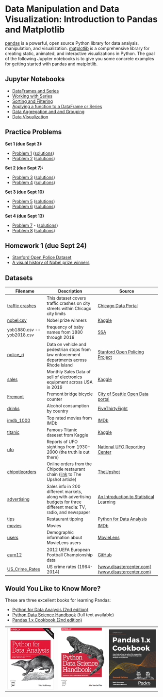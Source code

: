 # Data Manipulation and Data Visualization: Introduction to Pandas and Matplotlib

[pandas](https://pandas.pydata.org/) is a powerful, open source Python library for data analysis, manipulation, and visualization. 
[matplotlib](https://matplotlib.org/) is a comprehensive library for creating static, animated, and interactive visualizations in Python.
The goal of the following Jupyter notebooks is to give you some concrete examples for getting started with pandas and matplotlib.

## Jupyter Notebooks

- [DataFrames and Series](https://nbviewer.jupyter.org/github/um-perez-alvaro/Data-Science-Practice/blob/master/Jupyter%20Notebooks/Pandas/notebooks/The%20pandas%20DataFrame.ipynb)
- [Working with Series](https://nbviewer.jupyter.org/github/um-perez-alvaro/Data-Science-Practice/blob/master/Jupyter%20Notebooks/Pandas/notebooks/Working%20with%20Series.ipynb)
- [Sorting and Filtering](https://nbviewer.jupyter.org/github/um-perez-alvaro/Data-Science-Practice/blob/master/Jupyter%20Notebooks/Pandas/notebooks/Filtering%20and%20Sorting.ipynb)
- [Applying a function to a DataFrame or Series](https://nbviewer.jupyter.org/github/um-perez-alvaro/Data-Science-Practice/blob/master/Jupyter%20Notebooks/Pandas/notebooks/Applying%20a%20function%20to%20a%20DataFrame%20or%20Series.ipynb)
- [Data Aggregation and and Grouping](https://nbviewer.jupyter.org/github/um-perez-alvaro/Data-Science-Practice/blob/master/Jupyter%20Notebooks/Pandas/notebooks/Data%20Aggregation%20and%20Grouping.ipynb)
- [Data Visualization](https://nbviewer.jupyter.org/github/um-perez-alvaro/Data-Science-Practice/blob/master/Jupyter%20Notebooks/Pandas/notebooks/Data%20Visualization.ipynb)


## Practice Problems

**Set 1 (due Sept 3):**
- [Problem 1](https://nbviewer.jupyter.org/github/um-perez-alvaro/Data-Science-Practice/blob/master/Jupyter%20Notebooks/Pandas/practice%20problems/Practice%20problem%20I.ipynb)  ([solutions](https://nbviewer.jupyter.org/github/um-perez-alvaro/Data-Science-Practice/blob/master/Jupyter%20Notebooks/Pandas/practice%20problems/Practice%20problem%20I%20-%20solutions.ipynb))
- [Problem 2](https://nbviewer.jupyter.org/github/um-perez-alvaro/Data-Science-Practice/blob/master/Jupyter%20Notebooks/Pandas/practice%20problems/Practice%20%20problem%20II.ipynb) ([solutions](https://nbviewer.jupyter.org/github/um-perez-alvaro/Data-Science-Practice/blob/master/Jupyter%20Notebooks/Pandas/practice%20problems/Practice%20problem%20II%20-%20solutions.ipynb))

**Set 2 (due Sept 7):**
- [Problem 3](https://nbviewer.jupyter.org/github/um-perez-alvaro/Data-Science-Practice/blob/master/Jupyter%20Notebooks/Pandas/practice%20problems/Practice%20problem%20III.ipynb) ([solutions](https://nbviewer.jupyter.org/github/um-perez-alvaro/Data-Science-Practice/blob/master/Jupyter%20Notebooks/Pandas/practice%20problems/Practice%20problem%20III%20-%20solutions.ipynb))
- [Problem 4](https://nbviewer.jupyter.org/github/um-perez-alvaro/Data-Science-Practice/blob/master/Jupyter%20Notebooks/Pandas/practice%20problems/Practice%20problem%20IV.ipynb) ([solutions](https://nbviewer.jupyter.org/github/um-perez-alvaro/Data-Science-Practice/blob/master/Jupyter%20Notebooks/Pandas/practice%20problems/Practice%20problem%20IV%20-%20solutions.ipynb))

**Set 3 (due Sept 10)**
- [Problem 5](https://nbviewer.jupyter.org/github/um-perez-alvaro/Data-Science-Practice/blob/master/Jupyter%20Notebooks/Pandas/practice%20problems/Practice%20problem%20V.ipynb) ([solutions](https://nbviewer.jupyter.org/github/um-perez-alvaro/Data-Science-Practice/blob/master/Jupyter%20Notebooks/Pandas/practice%20problems/Practice%20problem%20V%20-%20solutions.ipynb))
- [Problem 6](https://nbviewer.jupyter.org/github/um-perez-alvaro/Data-Science-Practice/blob/master/Jupyter%20Notebooks/Pandas/practice%20problems/Practice%20problem%20VI.ipynb) ([solutions](https://nbviewer.jupyter.org/github/um-perez-alvaro/Data-Science-Practice/blob/master/Jupyter%20Notebooks/Pandas/practice%20problems/Practice%20problem%20VI%20-%20solutions.ipynb))

**Set 4 (due Sept 13)**
- [Problem 7](https://github.com/um-perez-alvaro/Data-Science-Practice/blob/master/Jupyter%20Notebooks/Pandas/practice%20problems/Practice%20problem%20VII.ipynb) - ([solutions](https://nbviewer.jupyter.org/github/um-perez-alvaro/Data-Science-Practice/blob/master/Jupyter%20Notebooks/Pandas/practice%20problems/Practice%20problem%20VII%20-%20solutions.ipynb))
- [Problem 8](https://github.com/um-perez-alvaro/Data-Science-Practice/blob/master/Jupyter%20Notebooks/Pandas/practice%20problems/Practice%20problem%20VIII.ipynb) ([solutions](https://nbviewer.jupyter.org/github/um-perez-alvaro/Data-Science-Practice/blob/master/Jupyter%20Notebooks/Pandas/practice%20problems/Practice%20problem%20VIII%20-%20solutions.ipynb))

## Homework 1 (due Sept 24)

- [Stanford Open Police Dataset](https://nbviewer.jupyter.org/github/um-perez-alvaro/Data-Science-Practice/blob/master/Jupyter%20Notebooks/Pandas/homework/Homework%201.ipynb)
- [A visual history of Nobel prize winners](https://github.com/um-perez-alvaro/Data-Science-Practice/blob/master/Jupyter%20Notebooks/Pandas/homework/Homework%202.ipynb)

## Datasets

Filename | Description |  Source
--- | --- |  --- 
[traffic crashes](https://data.cityofchicago.org/Transportation/Traffic-Crashes-Crashes/85ca-t3if) | This dataset covers traffic crashes on city streets within Chicago city limits | [Chicago Data Portal](https://data.cityofchicago.org/) 
| [nobel.csv](https://raw.githubusercontent.com/um-perez-alvaro/Data-Science-Practice/master/Data/nobel.csv) | Nobel prize winners | [Kaggle](https://www.kaggle.com/nobelfoundation/nobel-laureates)
yob1880.csv -- yob2018.csv | frequency of baby names from 1880 through 2018 | [SSA](https://www.ssa.gov/oact/babynames/limits.html)
[police_ri](https://raw.githubusercontent.com/um-perez-alvaro/Data-Science-Practice/master/Data/police_ri.csv) | Data on vehicle and pedestrian stops from law enforcement departments across Rhode Island | [Stanford Open Policing Project](https://openpolicing.stanford.edu/data/)
[sales](https://raw.githubusercontent.com/um-perez-alvaro/Data-Science-Practice/master/Data/sales.csv) | Monthly Sales Data of sell of electronics equipment across USA in 2019 | [Kaggle](https://www.kaggle.com/subhendughosh/monthly-sales-data)
[Fremont](https://raw.githubusercontent.com/um-perez-alvaro/Data-Science-Practice/master/Data/Fremont.csv) | Fremont bridge bicycle counter | [City of Seattle Open Data portal](https://data.seattle.gov/)
[drinks](https://raw.githubusercontent.com/um-perez-alvaro/Data-Science-Practice/master/Data/drinks.csv) | Alcohol consumption by country | [FiveThirtyEight](https://github.com/fivethirtyeight/data/tree/master/alcohol-consumption) 
[imdb_1000](https://raw.githubusercontent.com/um-perez-alvaro/Data-Science-Practice/master/Data/imdb_1000.csv) | Top rated movies from IMDb  | [IMDb](http://www.imdb.com/search/title?groups=top_1000&sort=user_rating&view=simple) 
[titanic](https://raw.githubusercontent.com/um-perez-alvaro/Data-Science-Practice/master/Data/titanic.csv) | Famous Titanic daseset from Kaggle | [Kaggle](https://www.kaggle.com/c/titanic)
[ufo](https://raw.githubusercontent.com/um-perez-alvaro/Data-Science-Practice/master/Data/ufo.csv) | Reports of UFO sightings from 1930-2000 (the truth is out there)  | [National UFO Reporting Center](http://www.nuforc.org/webreports.html)
[chipotleorders](https://raw.githubusercontent.com/um-perez-alvaro/Data-Science-Practice/master/Data/chipotleorders.csv) | Online orders from the Chipotle restaurant chain ([link](https://www.nytimes.com/interactive/2015/02/17/upshot/what-do-people-actually-order-at-chipotle.html) to The Upshot article)| [TheUpshot](https://github.com/TheUpshot/chipotle)
[advertising](https://raw.githubusercontent.com/um-perez-alvaro/Data-Science-Practice/master/Data/Advertising.csv) | Sales info in 200 different markets, along with advertising budgets for three different media: TV, radio, and newspaper | [An Introduction to Statistical Learning](http://faculty.marshall.usc.edu/gareth-james/ISL/index.html)
[tips](https://raw.githubusercontent.com/um-perez-alvaro/Data-Science-Practice/master/Data/tips.csv) | Restaurant tipping | [Python for Data Analysis](https://learning.oreilly.com/library/view/python-for-data/9781449323592/)
[movies](https://raw.githubusercontent.com/um-perez-alvaro/Data-Science-Practice/master/Data/movies.csv) | Movies | [IMDb](http://www.imdb.com/search/title?groups=top_1000&sort=user_rating&view=simple)
[users](https://raw.githubusercontent.com/um-perez-alvaro/Data-Science-Practice/master/Data/users.csv) | Demographic information about MovieLens users | [MovieLens](https://movielens.org/)
[euro12](https://raw.githubusercontent.com/um-perez-alvaro/Data-Science-Practice/master/Data/euro12.csv) | 2012 UEFA European Football Championship data | [GitHub](https://github.com/guipsamora/pandas_exercises)
[US_Crime_Rates](https://raw.githubusercontent.com/um-perez-alvaro/Data-Science-Practice/master/Data/US_Crime_Rates.csv) | US crime rates (1964-2014) | [www.disastercenter.com](www.disastercenter.com)


## Would You Like to Know More?

These are three excellent books for learning Pandas:

- [Python for Data Analysis (2nd edition)](https://www.oreilly.com/library/view/python-for-data/9781491957653/)
- [Python Data Science Handbook](https://jakevdp.github.io/PythonDataScienceHandbook/) (full text available)
- [Pandas 1.x Cookbook (2nd edition)](https://www.packtpub.com/product/pandas-1-x-cookbook-second-edition/9781839213106)

<table><tr>
<td> <img src="images/book1.jpg" alt="Drawing" style="width: 500px;"/> </td>
<td> <img src="images/book2.png" alt="Drawing" style="width: 500px;"/> </td>
<td> <img src="images/book3.png" alt="Drawing" style="width: 500px;"/> </td>
</tr></table>
